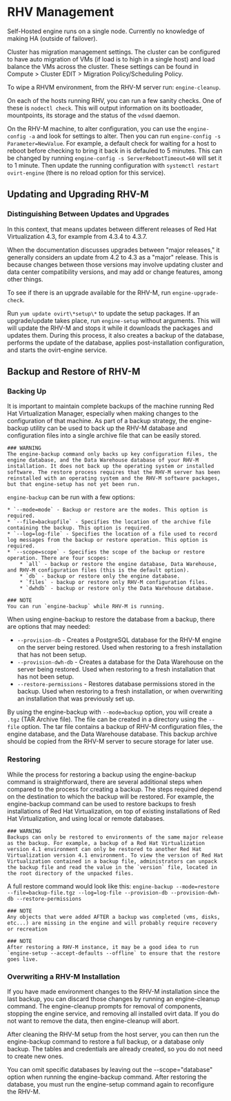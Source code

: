 # RHV Management

Self-Hosted engine runs on a single node. Currently no knowledge of making HA (outside of failover).

Cluster has migration management settings. The cluster can be configured to have auto migration of VMs (if load is to high in a single host) and load balance the VMs across the cluster. These settings can be found in Compute > Cluster EDIT > Migration Policy/Scheduling Policy. 

To wipe a RHVM environment, from the RHV-M server run: `engine-cleanup`.

On each of the hosts running RHV, you can run a few sanity checks. One of these is `nodectl check`. This will output information on its bootloader, mountpoints, its storage and the status of the `vdsmd` daemon. 

On the RHV-M machine, to alter configuration, you can use the `engine-config -a` and look for settings to alter. Then you can run `engine-config -s Parameter=NewValue`. For example, a default check for waiting for a host to reboot before checking to bring it back in is defauled to 5 minutes. This can be changed by running `engine-config -s ServerRebootTimeout=60` will set it to 1 minute. Then update the running configuration with `systemctl restart ovirt-engine` (there is no reload option for this service).

## Updating and Upgrading RHV-M

### Distinguishing Between Updates and Upgrades

In this context, that means updates between different releases of Red Hat Virtualization 4.3, for example from 4.3.4 to 4.3.7.

When the documentation discusses upgrades between "major releases," it generally considers an update from 4.2 to 4.3 as a "major" release. This is because changes between those versions may involve updating cluster and data center compatibility versions, and may add or change features, among other things.

To see if there is an upgrade available for the RHV-M, run `engine-upgrade-check`.

Run `yum update ovirt\*setup\*` to update the setup packages. If an upgrade/update takes place, run `engine-setup` without arguments. This will will update the RHV-M and stops it while it downloads the packages and updates them. During this process, it also creates a backup of the database, performs the update of the database, applies post-installation configuration, and starts the ovirt-engine service.

## Backup and Restore of RHV-M

### Backing Up

It is important to maintain complete backups of the machine running Red Hat Virtualization Manager, especially when making changes to the configuration of that machine. As part of a backup strategy, the engine-backup utility can be used to back up the RHV-M database and configuration files into a single archive file that can be easily stored.

    ### WARNING
    The engine-backup command only backs up key configuration files, the engine database, and the Data Warehouse database of your RHV-M installation. It does not back up the operating system or installed software. The restore process requires that the RHV-M server has been reinstalled with an operating system and the RHV-M software packages, but that engine-setup has not yet been run.
    
`engine-backup` can be run with a few options:

    * `--mode=mode` - Backup or restore are the modes. This option is required.
    * `--file=backupfile` - Specifies the location of the archive file containing the backup. This option is required.
    * `--log=log-file` - Specifies the location of a file used to record log messages from the backup or restore operation. This option is required.
    * `--scope=scope` - Specifies the scope of the backup or restore operation. There are four scopes:
        * `all` - backup or restore the engine database, Data Warehouse, and RHV-M configuration files (this is the default option).
        * `db` - backup or restore only the engine database.
        * `files` - backup or restore only RHV-M configuration files.
        * `dwhdb` - backup or restore only the Data Warehouse database.

    ### NOTE 
    You can run `engine-backup` while RHV-M is running.

When using engine-backup to restore the database from a backup, there are options that may needed:

* `--provision-db` - Creates a PostgreSQL database for the RHV-M engine on the server being restored. Used when restoring to a fresh installation that has not been setup.
* `--provision-dwh-db` - Creates a database for the Data Warehouse on the server being restored. Used when restoring to a fresh installation that has not been setup.
* `--restore-permissions` - Restores database permissions stored in the backup. Used when restoring to a fresh installation, or when overwriting an installation that was previously set up.

By using the engine-backup with `--mode=backup` option, you will create a `.tgz` (TAR Archive file). The file can be created in a directory using the `--file` option. The tar file contains a backup of RHV-M configuration files, the engine database, and the Data Warehouse database. This backup archive should be copied from the RHV-M server to secure storage for later use.

### Restoring

While the process for restoring a backup using the engine-backup command is straightforward, there are several additional steps when compared to the process for creating a backup. The steps required depend on the destination to which the backup will be restored. For example, the engine-backup command can be used to restore backups to fresh installations of Red Hat Virtualization, on top of existing installations of Red Hat Virtualization, and using local or remote databases.

    ### WARNING
    Backups can only be restored to environments of the same major release as the backup. For example, a backup of a Red Hat Virtualization version 4.1 environment can only be restored to another Red Hat Virtualization version 4.1 environment. To view the version of Red Hat Virtualization contained in a backup file, administrators can unpack the backup file and read the value in the `version` file, located in the root directory of the unpacked files.
    
A full restore command would look like this: `engine-backup --mode=restore --file=backup-file.tgz --log=log-file --provision-db --provision-dwh-db --restore-permissions`

    ### NOTE
    Any objects that were added AFTER a backup was completed (vms, disks, etc...) are missing in the engine and will probably require recovery or recreation
    
    ### NOTE
    After restoring a RHV-M instance, it may be a good idea to run `engine-setup --accept-defaults --offline` to ensure that the restore goes live.
    
### Overwriting a RHV-M Installation

If you have made environment changes to the RHV-M installation since the last backup, you can discard those changes by running an engine-cleanup command. The engine-cleanup prompts for removal of components, stopping the engine service, and removing all installed ovirt data. If you do not want to remove the data, then engine-cleanup will abort.

After cleaning the RHV-M setup from the host server, you can then run the engine-backup command to restore a full backup, or a database only backup. The tables and credentials are already created, so you do not need to create new ones.

You can omit specific databases by leaving out the --scope="database" option when running the engine-backup command. After restoring the database, you must run the engine-setup command again to reconfigure the RHV-M.
